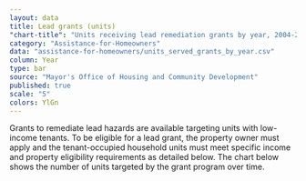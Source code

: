 ```yaml
---
layout: data
title: Lead grants (units)
"chart-title": "Units receiving lead remediation grants by year, 2004-2014 Q2"
category: "Assistance-for-Homeowners"
data: "assistance-for-homeowners/units_served_grants_by_year.csv"
column: Year
type: bar
source: "Mayor's Office of Housing and Community Development"
published: true
scale: "5"
colors: YlGn
---
```


Grants to remediate lead hazards are available targeting units with low-income tenants. To be eligible for a lead grant, the property owner must apply and the tenant-occupied household units must meet specific income and property eligibility requirements as detailed below. The chart below shows the number of units targeted by the grant program over time.